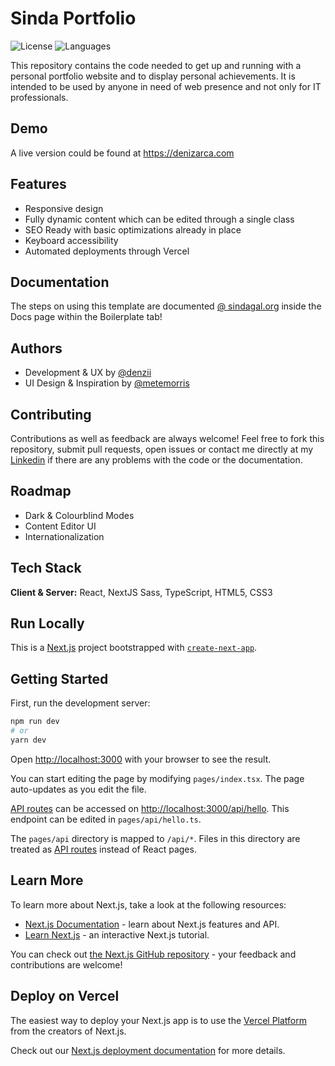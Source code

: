 
# Sinda Portfolio
![License](https://img.shields.io/badge/License-MIT-green)
![Languages](https://img.shields.io/github/languages/count/denzii/sinda-portfolio)



This repository contains the code needed to get up and running with a personal portfolio website and to display personal achievements. It is intended to be used by anyone in need of web presence and not only for IT professionals. 


## Demo

A live version could be found at https://denizarca.com


## Features

- Responsive design
- Fully dynamic content which can be edited through a single class
- SEO Ready with basic optimizations already in place
- Keyboard accessibility
- Automated deployments through Vercel


## Documentation

The steps on using this template are documented
[@ sindagal.org](https://sindagal.org/Docs) inside the Docs page within the Boilerplate tab!

## Authors

- Development & UX by [@denzii](https://github.com/denzii)
- UI Design & Inspiration by [@metemorris](https://github.com/metemorris)

## Contributing

Contributions as well as feedback are always welcome! Feel free to fork this repository, submit pull requests, open issues or contact me directly at my 
[Linkedin](https://www.linkedin.com/in/denizarca/) if there are any problems with the code or the documentation.
## Roadmap

- Dark & Colourblind Modes
- Content Editor UI
- Internationalization 

## Tech Stack

**Client & Server:** React, NextJS Sass, TypeScript, HTML5, CSS3


## Run Locally


This is a [Next.js](https://nextjs.org/) project bootstrapped with [`create-next-app`](https://github.com/vercel/next.js/tree/canary/packages/create-next-app).

## Getting Started

First, run the development server:

```bash
npm run dev
# or
yarn dev
```

Open [http://localhost:3000](http://localhost:3000) with your browser to see the result.

You can start editing the page by modifying `pages/index.tsx`. The page auto-updates as you edit the file.

[API routes](https://nextjs.org/docs/api-routes/introduction) can be accessed on [http://localhost:3000/api/hello](http://localhost:3000/api/hello). This endpoint can be edited in `pages/api/hello.ts`.

The `pages/api` directory is mapped to `/api/*`. Files in this directory are treated as [API routes](https://nextjs.org/docs/api-routes/introduction) instead of React pages.

## Learn More

To learn more about Next.js, take a look at the following resources:

- [Next.js Documentation](https://nextjs.org/docs) - learn about Next.js features and API.
- [Learn Next.js](https://nextjs.org/learn) - an interactive Next.js tutorial.

You can check out [the Next.js GitHub repository](https://github.com/vercel/next.js/) - your feedback and contributions are welcome!

## Deploy on Vercel

The easiest way to deploy your Next.js app is to use the [Vercel Platform](https://vercel.com/new?utm_medium=default-template&filter=next.js&utm_source=create-next-app&utm_campaign=create-next-app-readme) from the creators of Next.js.

Check out our [Next.js deployment documentation](https://nextjs.org/docs/deployment) for more details.
